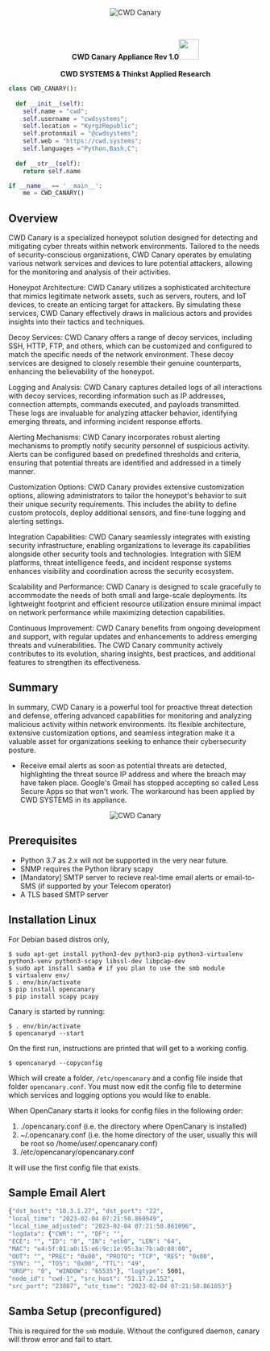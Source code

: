  <p align="center">
 <picture>
    <source media="(prefers-color-scheme: dark)" srcset="https://cwd.systems/img/canary1.png">
    <img src="https://cwd.systems/img/canary1.png"  alt="CWD Canary">
  </picture>
  </p>
  <br>
  <p align="center">
<strong>CWD Canary Appliance Rev 1.0</strong><img height="40" src="https://emoji.gg/assets/emoji/7333-parrotdance.gif"> <br> 
 <br>
<strong> CWD SYSTEMS & Thinkst Applied Research </strong><br>
</p>

```python
class CWD_CANARY():
    
  def __init__(self):
    self.name = "cwd";
    self.username = "cwdsystems";
    self.location = "KyrgzRepublic";
    self.protonmail = "@cwdsystems";
    self.web = "https://cwd.systems";
    self.languages ="Python,Bash,C";
  
  def __str__(self):
    return self.name

if __name__ == '__main__':
    me = CWD_CANARY()
```
Overview <br>
----------

CWD Canary is a specialized honeypot solution designed for detecting and mitigating cyber threats within network environments. Tailored to the needs of security-conscious organizations, CWD Canary operates by emulating various network services and devices to lure potential attackers, allowing for the monitoring and analysis of their activities.

Honeypot Architecture: CWD Canary utilizes a sophisticated architecture that mimics legitimate network assets, such as servers, routers, and IoT devices, to create an enticing target for attackers. By simulating these services, CWD Canary effectively draws in malicious actors and provides insights into their tactics and techniques.

Decoy Services: CWD Canary offers a range of decoy services, including SSH, HTTP, FTP, and others, which can be customized and configured to match the specific needs of the network environment. These decoy services are designed to closely resemble their genuine counterparts, enhancing the believability of the honeypot.

Logging and Analysis: CWD Canary captures detailed logs of all interactions with decoy services, recording information such as IP addresses, connection attempts, commands executed, and payloads transmitted. These logs are invaluable for analyzing attacker behavior, identifying emerging threats, and informing incident response efforts.

Alerting Mechanisms: CWD Canary incorporates robust alerting mechanisms to promptly notify security personnel of suspicious activity. Alerts can be configured based on predefined thresholds and criteria, ensuring that potential threats are identified and addressed in a timely manner.

Customization Options: CWD Canary provides extensive customization options, allowing administrators to tailor the honeypot's behavior to suit their unique security requirements. This includes the ability to define custom protocols, deploy additional sensors, and fine-tune logging and alerting settings.

Integration Capabilities: CWD Canary seamlessly integrates with existing security infrastructure, enabling organizations to leverage its capabilities alongside other security tools and technologies. Integration with SIEM platforms, threat intelligence feeds, and incident response systems enhances visibility and coordination across the security ecosystem.

Scalability and Performance: CWD Canary is designed to scale gracefully to accommodate the needs of both small and large-scale deployments. Its lightweight footprint and efficient resource utilization ensure minimal impact on network performance while maximizing detection capabilities.

Continuous Improvement: CWD Canary benefits from ongoing development and support, with regular updates and enhancements to address emerging threats and vulnerabilities. The CWD Canary community actively contributes to its evolution, sharing insights, best practices, and additional features to strengthen its effectiveness.

Summary
----------

In summary, CWD Canary is a powerful tool for proactive threat detection and defense, offering advanced capabilities for monitoring and analyzing malicious activity within network environments. Its flexible architecture, extensive customization options, and seamless integration make it a valuable asset for organizations seeking to enhance their cybersecurity posture.

* Receive email alerts as soon as potential threats are detected, highlighting the threat source IP address and where the breach may have taken place. Google's Gmail has stopped accepting so called Less Secure Apps so that won't work. The workaround has been applied by CWD SYSTEMS in its appliance.
<p align="center">
 <picture>
    <source media="(prefers-color-scheme: dark)" srcset="https://cwd.systems/img/canary2.png">
    <img src="https://cwd.systems/img/canary2.png"  alt="CWD Canary">
  </picture>
  </p>

Prerequisites
----------------

* Python 3.7 as 2.x will not be supported in the very near future.
* SNMP requires the Python library scapy
* [Mandatory] SMTP server to recieve real-time email alerts or email-to-SMS (if supported by your Telecom operator)
* A TLS based SMTP server

Installation Linux
------------------

For Debian based distros only,

```
$ sudo apt-get install python3-dev python3-pip python3-virtualenv python3-venv python3-scapy libssl-dev libpcap-dev
$ sudo apt install samba # if you plan to use the smb module
$ virtualenv env/
$ . env/bin/activate
$ pip install opencanary
$ pip install scapy pcapy
```

Canary is started by running:

```
$ . env/bin/activate
$ opencanaryd --start
```

On the first run, instructions are printed that will get to a working config.

```
$ opencanaryd --copyconfig
```


Which will create a folder, `/etc/opencanary` and a config file inside that folder `opencanary.conf`. You must now edit the config file to determine which services and logging options you would like to enable.

When OpenCanary starts it looks for config files in the following order:

1. ./opencanary.conf (i.e. the directory where OpenCanary is installed)
2. ~/.opencanary.conf (i.e. the home directory of the user, usually this will be root so /home/user/.opencanary.conf)
3. /etc/opencanary/opencanary.conf

It will use the first config file that exists.

Sample Email Alert <br>
------------
```bash
{"dst_host": "10.3.1.27", "dst_port": "22", 
"local_time": "2023-02-04 07:21:50.860949",
"local_time_adjusted": "2023-02-04 07:21:50.861096",
"logdata": {"CWR": "", "DF": "", 
"ECE": "", "ID": "0", "IN": "eth0", "LEN": "64", 
"MAC": "e4:5f:01:a0:15:e6:9c:1e:95:3a:7b:a0:08:00",
"OUT": "", "PREC": "0x00", "PROTO": "TCP", "RES": "0x00",
"SYN": "", "TOS": "0x00", "TTL": "49",
"URGP": "0", "WINDOW": "65535"}, "logtype": 5001,
"node_id": "cwd-1", "src_host": "51.17.2.152", 
"src_port": "23087", "utc_time": "2023-02-04 07:21:50.861053"}
```
Samba Setup (preconfigured)
--------------------------
This is required for the `smb` module. Without the configured daemon, canary will throw error and fail to start. 
